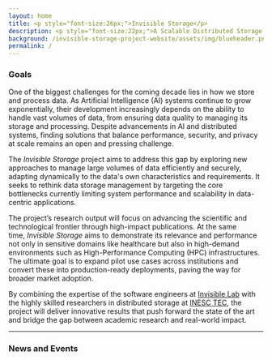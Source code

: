 ```yaml
---
layout: home
title: <p style="font-size:26px;">Invisible Storage</p>
description: <p style="font-size:22px;">A Scalable Distributed Storage System for Data-Intensive Applications</p>
background: /invisible-storage-project-website/assets/img/blueheader.png
permalink: /
---
```


### Goals

One of the biggest challenges for the coming decade lies in how we store and process data. As Artificial Intelligence (AI) systems continue to grow exponentially, their development increasingly depends on the ability to handle vast volumes of data, from ensuring data quality to managing its storage and processing. Despite advancements in AI and distributed systems, finding solutions that balance performance, security, and privacy at scale remains an open and pressing challenge.

The *Invisible Storage* project aims to address this gap by exploring new approaches to manage large volumes of data efficiently and securely, adapting dynamically to the data's own characteristics and requirements. It seeks to rethink data storage management by targeting the core bottlenecks currently limiting system performance and scalability in data-centric applications.

The project’s research output will focus on advancing the scientific and technological frontier through high-impact publications. At the same time, *Invisible Storage* aims to demonstrate its relevance and performance not only in sensitive domains like healthcare but also in high-demand environments such as High-Performance Computing (HPC) infrastructures. The ultimate goal is to expand pilot use cases across institutions and convert these into production-ready deployments, paving the way for broader market adoption.

By combining the expertise of the software engineers at [Invisible Lab](https://invisiblelab.dev) with the highly skilled researchers in distributed storage at [INESC TEC](https://www.inesctec.pt/en), the project will deliver innovative results that push forward the state of the art and bridge the gap between academic research and real-world impact.

 

---

### News and Events


